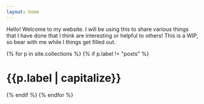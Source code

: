 ```yaml
---
layout: home
---
```


Hello! Welcome to my website. I will be using this to share various things that I have done that I think are interesting or helpful to others!
This is a WIP, so bear with me while I things get filled out. 


{% for p in site.collections %}
{% if p.label != "posts" %}
   <h1>{{p.label | capitalize}}</h1>
{% endif %}
{% endfor %}

